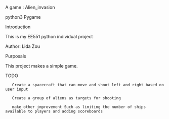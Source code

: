 A game : Alien_invasion

python3 Pygame

Introduction

This is my EE551 python individual project

Author: Lida Zou

Purposals

This project makes a simple game.

TODO
       
       Create a spacecraft that can move and shoot left and right based on user input
       
       Create a group of aliens as targets for shooting 
       
       make other improvement Such as limiting the number of ships available to players and adding scoreboards    
